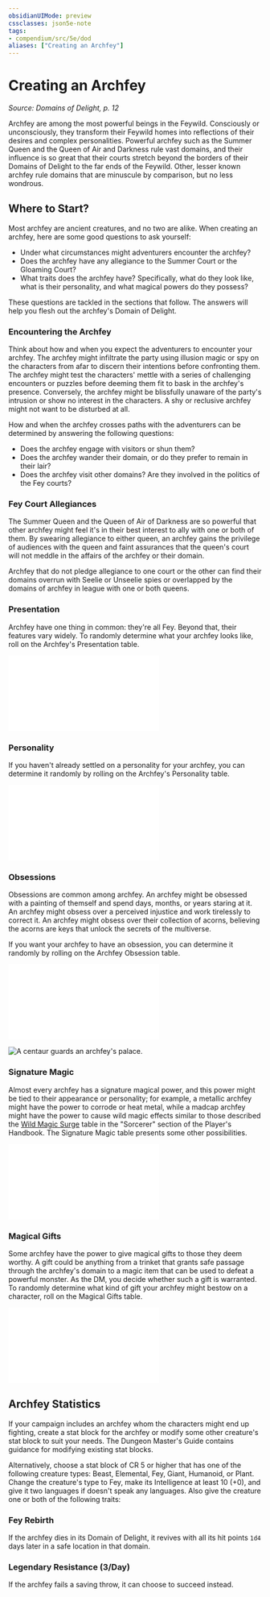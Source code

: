 ```yaml
---
obsidianUIMode: preview
cssclasses: json5e-note
tags:
- compendium/src/5e/dod
aliases: ["Creating an Archfey"]
---
```

# Creating an Archfey
*Source: Domains of Delight, p. 12* 

Archfey are among the most powerful beings in the Feywild. Consciously or unconsciously, they transform their Feywild homes into reflections of their desires and complex personalities. Powerful archfey such as the Summer Queen and the Queen of Air and Darkness rule vast domains, and their influence is so great that their courts stretch beyond the borders of their Domains of Delight to the far ends of the Feywild. Other, lesser known archfey rule domains that are minuscule by comparison, but no less wondrous.

## Where to Start?

Most archfey are ancient creatures, and no two are alike. When creating an archfey, here are some good questions to ask yourself:

- Under what circumstances might adventurers encounter the archfey?  
- Does the archfey have any allegiance to the Summer Court or the Gloaming Court?  
- What traits does the archfey have? Specifically, what do they look like, what is their personality, and what magical powers do they possess?  

These questions are tackled in the sections that follow. The answers will help you flesh out the archfey's Domain of Delight.

### Encountering the Archfey

Think about how and when you expect the adventurers to encounter your archfey. The archfey might infiltrate the party using illusion magic or spy on the characters from afar to discern their intentions before confronting them. The archfey might test the characters' mettle with a series of challenging encounters or puzzles before deeming them fit to bask in the archfey's presence. Conversely, the archfey might be blissfully unaware of the party's intrusion or show no interest in the characters. A shy or reclusive archfey might not want to be disturbed at all.

How and when the archfey crosses paths with the adventurers can be determined by answering the following questions:

- Does the archfey engage with visitors or shun them?  
- Does the archfey wander their domain, or do they prefer to remain in their lair?  
- Does the archfey visit other domains? Are they involved in the politics of the Fey courts?  

### Fey Court Allegiances

The Summer Queen and the Queen of Air of Darkness are so powerful that other archfey might feel it's in their best interest to ally with one or both of them. By swearing allegiance to either queen, an archfey gains the privilege of audiences with the queen and faint assurances that the queen's court will not meddle in the affairs of the archfey or their domain.

Archfey that do not pledge allegiance to one court or the other can find their domains overrun with Seelie or Unseelie spies or overlapped by the domains of archfey in league with one or both queens.

### Presentation

Archfey have one thing in common: they're all Fey. Beyond that, their features vary widely. To randomly determine what your archfey looks like, roll on the Archfey's Presentation table.

![Archfey's Presentation](/3-Mechanics/CLI/tables/archfeys-presentation-dod.md)

### Personality

If you haven't already settled on a personality for your archfey, you can determine it randomly by rolling on the Archfey's Personality table.

![Archfey's Personality](/3-Mechanics/CLI/tables/archfeys-personality-dod.md)

### Obsessions

Obsessions are common among archfey. An archfey might be obsessed with a painting of themself and spend days, months, or years staring at it. An archfey might obsess over a perceived injustice and work tirelessly to correct it. An archfey might obsess over their collection of acorns, believing the acorns are keys that unlock the secrets of the multiverse.

If you want your archfey to have an obsession, you can determine it randomly by rolling on the Archfey Obsession table.

![Obsessions; Archfey Obsession](/3-Mechanics/CLI/tables/obsessions-archfey-obsession-dod.md)

![A centaur guards an archfey's palace.](/3-Mechanics/CLI/books/domains-of-delight/img/006.webp#center)

### Signature Magic

Almost every archfey has a signature magical power, and this power might be tied to their appearance or personality; for example, a metallic archfey might have the power to corrode or heat metal, while a madcap archfey might have the power to cause wild magic effects similar to those described the [Wild Magic Surge](/3-Mechanics/CLI/tables/wild-magic-surge.md) table in the "Sorcerer" section of the Player's Handbook. The Signature Magic table presents some other possibilities.

![Signature Magic](/3-Mechanics/CLI/tables/signature-magic-dod.md)

### Magical Gifts

Some archfey have the power to give magical gifts to those they deem worthy. A gift could be anything from a trinket that grants safe passage through the archfey's domain to a magic item that can be used to defeat a powerful monster. As the DM, you decide whether such a gift is warranted. To randomly determine what kind of gift your archfey might bestow on a character, roll on the Magical Gifts table.

![Magical Gifts](/3-Mechanics/CLI/tables/magical-gifts-dod.md)

## Archfey Statistics

If your campaign includes an archfey whom the characters might end up fighting, create a stat block for the archfey or modify some other creature's stat block to suit your needs. The Dungeon Master's Guide contains guidance for modifying existing stat blocks.

Alternatively, choose a stat block of CR 5 or higher that has one of the following creature types: Beast, Elemental, Fey, Giant, Humanoid, or Plant. Change the creature's type to Fey, make its Intelligence at least 10 (+0), and give it two languages if doesn't speak any languages. Also give the creature one or both of the following traits:

### Fey Rebirth

If the archfey dies in its Domain of Delight, it revives with all its hit points `1d4` days later in a safe location in that domain.

### Legendary Resistance (3/Day)

If the archfey fails a saving throw, it can choose to succeed instead.